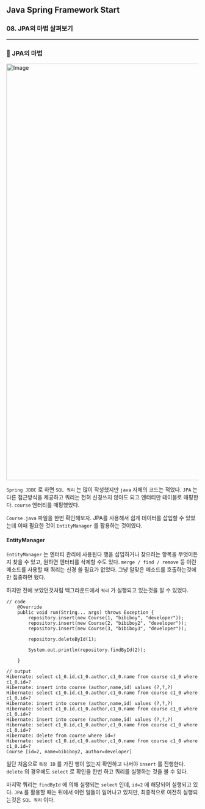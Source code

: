 ## Java Spring Framework Start

### 08. JPA의 마법 살펴보기

---

### 📌 JPA의 마법

<img width="1089" alt="Image" src="https://github.com/user-attachments/assets/9f5bc649-fc4d-4ef5-a406-29fa21faa715" />

`Spring JDBC` 로 하면 `SQL 쿼리` 는 많이 작성했지만 `java` 자체의 코드는 적었다. `JPA` 는 다른 접근방식을 제공하고 쿼리는 전혀 신경쓰지 않아도 되고 엔터티만 테이블로 매핑한다.
`course` 엔터티를 매핑했었다.

`Course.java` 파일을 한번 확인해보자.
JPA를 사용해서 쉽게 데이터를 삽입할 수 있었는데 이때 필요한 것이 `EntityManager` 를 활용하는 것이였다.

#### EntityManager

`EntityManager` 는 엔터티 관리에 사용된다
행을 삽입하거나 찾으려는 항목을 무엇이든지 찾을 수 있고, 원하면 엔터티를 삭제할 수도 있다.
`merge / find / remove` 등 이런 메소드를 사용할 때 쿼리는 신경 쓸 필요가 없었다. 그냥 알맞은 메소드를 호출하는것에만 집중하면 됐다.

하지만 전에 보았던것처럼 백그라운드에서 `쿼리` 가 실행되고 있는것을 알 수 있었다.

```
// code
	@Override
	public void run(String... args) throws Exception {
		repository.insert(new Course(1, "bibiboy", "developer"));
		repository.insert(new Course(2, "bibiboy2", "developer"));
		repository.insert(new Course(3, "bibiboy3", "developer"));

		repository.deleteById(1);

		System.out.println(repository.findById(2));

	}

// output
Hibernate: select c1_0.id,c1_0.author,c1_0.name from course c1_0 where c1_0.id=?
Hibernate: insert into course (author,name,id) values (?,?,?)
Hibernate: select c1_0.id,c1_0.author,c1_0.name from course c1_0 where c1_0.id=?
Hibernate: insert into course (author,name,id) values (?,?,?)
Hibernate: select c1_0.id,c1_0.author,c1_0.name from course c1_0 where c1_0.id=?
Hibernate: insert into course (author,name,id) values (?,?,?)
Hibernate: select c1_0.id,c1_0.author,c1_0.name from course c1_0 where c1_0.id=?
Hibernate: delete from course where id=?
Hibernate: select c1_0.id,c1_0.author,c1_0.name from course c1_0 where c1_0.id=?
Course [id=2, name=bibiboy2, author=developer]
```

일단 처음으로 `특정 ID` 를 가진 행이 없는지 확인하고 나서야 `insert` 를 진행한다.
`delete` 의 경우에도 `select` 로 확인을 한번 하고 쿼리를 실행하는 것을 볼 수 있다.

마지막 쿼리는 `findById` 에 의해 실행되는 `select` 인데, `id=2` 에 해당되어 실행되고 있다.
`JPA` 를 활용할 때는 뒤에서 이런 일들이 일어나고 있지만, 최종적으로 여전히 실행되는것은 `SQL 쿼리` 이다.
